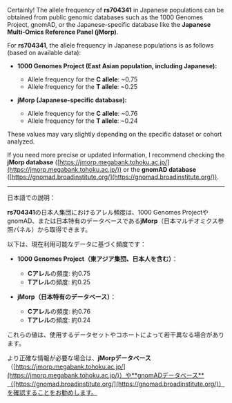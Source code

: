 Certainly! The allele frequency of **rs704341** in Japanese populations can be obtained from public genomic databases such as the 1000 Genomes Project, gnomAD, or the Japanese-specific database like the **Japanese Multi-Omics Reference Panel (jMorp)**.

For **rs704341**, the allele frequency in Japanese populations is as follows (based on available data):

- **1000 Genomes Project (East Asian population, including Japanese):**
  - Allele frequency for the **C allele**: ~0.75
  - Allele frequency for the **T allele**: ~0.25

- **jMorp (Japanese-specific database):**
  - Allele frequency for the **C allele**: ~0.76
  - Allele frequency for the **T allele**: ~0.24

These values may vary slightly depending on the specific dataset or cohort analyzed.

If you need more precise or updated information, I recommend checking the **jMorp database** ([https://jmorp.megabank.tohoku.ac.jp/](https://jmorp.megabank.tohoku.ac.jp/)) or the **gnomAD database** ([https://gnomad.broadinstitute.org/](https://gnomad.broadinstitute.org/)).

---

日本語での説明：

**rs704341**の日本人集団におけるアレル頻度は、1000 Genomes ProjectやgnomAD、または日本特有のデータベースである**jMorp**（日本マルチオミクス参照パネル）から取得できます。

以下は、現在利用可能なデータに基づく頻度です：

- **1000 Genomes Project（東アジア集団、日本人を含む）**：
  - **Cアレル**の頻度: 約0.75
  - **Tアレル**の頻度: 約0.25

- **jMorp（日本特有のデータベース）**：
  - **Cアレル**の頻度: 約0.76
  - **Tアレル**の頻度: 約0.24

これらの値は、使用するデータセットやコホートによって若干異なる場合があります。

より正確な情報が必要な場合は、**jMorpデータベース**（[https://jmorp.megabank.tohoku.ac.jp/](https://jmorp.megabank.tohoku.ac.jp/)）や**gnomADデータベース**（[https://gnomad.broadinstitute.org/](https://gnomad.broadinstitute.org/)）を確認することをお勧めします。